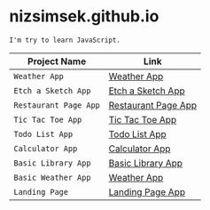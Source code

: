 # nizsimsek.github.io

`I'm try to learn JavaScript.`

| Project Name | Link |
|----|---|
| `Weather App` | [Weather App](https://nizsimsek.github.io/the-odin-project-learning/weather-app/) |
| `Etch a Sketch App` | [Etch a Sketch App](https://nizsimsek.github.io/the-odin-project-learning/etch-a-sketch/) |
| `Restaurant Page App` | [Restaurant Page App](https://nizsimsek.github.io/the-odin-project-learning/restaurant-page/dist/) |
| `Tic Tac Toe App` | [Tic Tac Toe App](https://nizsimsek.github.io/the-odin-project-learning/tic-tac-toe/) |
| `Todo List App` | [Todo List App](https://nizsimsek.github.io/the-odin-project-learning/todo-list/src/) |
| `Calculator App` | [Calculator App](https://nizsimsek.github.io/the-odin-project-learning/calculator-app/) |
| `Basic Library App` | [Basic Library App](https://nizsimsek.github.io/the-odin-project-learning/basic-library/) |
| `Basic Weather App` | [Weather App](https://nizsimsek.github.io/the-odin-project-learning/weather-app/) |
| `Landing Page` | [Landing Page App](https://nizsimsek.github.io/the-odin-project-learning/landing-page/) |